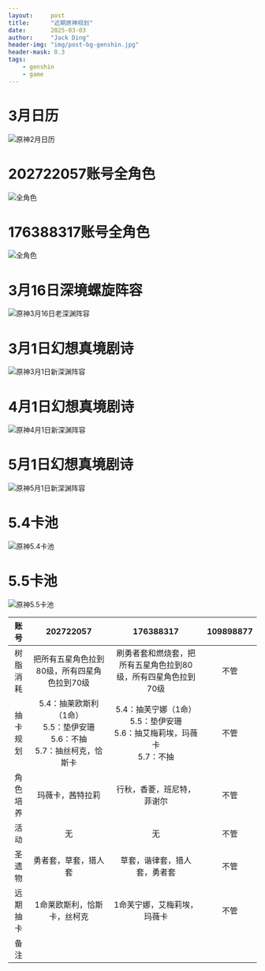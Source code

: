 ```yaml
---
layout:     post
title:      "近期原神规划"
date:       2025-03-03
author:     "Jack Ding"
header-img: "img/post-bg-genshin.jpg"
header-mask: 0.3
tags:
    - genshin
    - game
---
```


# 3月日历

![原神2月日历](/img/in-post/post-genshin-calender-202503.jpg)

# 202722057账号全角色

![全角色](/img/in-post/post-genshin-202722057-20250303.jpg)

# 176388317账号全角色

![全角色](/img/in-post/post-genshin-176388317-20250303.jpg)

# 3月16日深境螺旋阵容

![原神3月16日老深渊阵容](/img/in-post/post-genshin-20250316.jpg)

# 3月1日幻想真境剧诗

![原神3月1日新深渊阵容](/img/in-post/post-genshin-20250301.jpg)

# 4月1日幻想真境剧诗

![原神4月1日新深渊阵容](/img/in-post/post-genshin-20250401.jpg)

# 5月1日幻想真境剧诗

![原神5月1日新深渊阵容](/img/in-post/post-genshin-20250501.jpg)

# 5.4卡池

![原神5.4卡池](/img/in-post/post-genshin-5-4.jpg)

# 5.5卡池

![原神5.5卡池](/img/in-post/post-genshin-5-5.jpg)

| 账号     | 202722057                                        | 176388317                                            | 109898877                                                 |
| :--------: | :------------------------------------------------: | :----------------------------------------------------: | :---------------------------------------------------------: |
| 树脂消耗 | 把所有五星角色拉到80级，所有四星角色拉到70级 | 刷勇者套和燃烧套，把所有五星角色拉到80级，所有四星角色拉到70级 | 不管                                      |
| 抽卡规划 |  5.4：抽莱欧斯利（1命）<br>5.5：垫伊安珊<br>5.6：不抽<br>5.7：抽丝柯克，恰斯卡  | 5.4：抽芙宁娜（1命）<br>5.5：垫伊安珊<br>5.6：抽艾梅莉埃，玛薇卡<br>5.7：不抽 | 不管 |
| 角色培养 | 玛薇卡，茜特拉莉 | 行秋，香菱，班尼特，菲谢尔 | 不管                                       |
| 活动     | 无                  | 无                           | 不管                                    |
| 圣遗物   | 勇者套，草套，猎人套             | 草套，谐律套，猎人套，勇者套              | 不管                                                |
| 远期抽卡 | 1命莱欧斯利，恰斯卡，丝柯克 | 1命芙宁娜，艾梅莉埃，玛薇卡 | 不管 |
| 备注     |  |  |                            |

